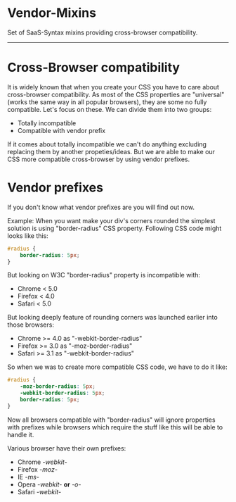 # Vendor-Mixins
Set of SaaS-Syntax mixins providing cross-browser compatibility.
***

# Cross-Browser compatibility
It is widely known that when you create your CSS you have to care about cross-browser compatibility.
As most of the CSS properties are "universal" (works the same way in all popular browsers), they are some no fully compatible.
Let's focus on these. 
We can divide them into two groups:
- Totally incompatible
- Compatible with vendor prefix

If it comes about totally incompatible we can't do anything excluding replacing them by another propeties/ideas.
But we are able to make our CSS more compatible cross-browser by using vendor prefixes.

# Vendor prefixes
If you don't know what vendor prefixes are you will find out now.

Example:
When you want make your div's corners rounded the simplest solution is using "border-radius" CSS property.
Following CSS code might looks like this:

```css
#radius {
    border-radius: 5px;
}
```

But looking on W3C "border-radius" property is incompatible with:
- Chrome < 5.0
- Firefox < 4.0
- Safari < 5.0

But looking deeply feature of rounding corners was launched earlier into those browsers:
- Chrome >= 4.0 as "-webkit-border-radius"
- Firefox >= 3.0 as "-moz-border-radius"
- Safari >= 3.1 as "-webkit-border-radius"

So when we was to create more compatible CSS code, we have to do it like:

```css
#radius {
    -moz-border-radius: 5px;
    -webkit-border-radius: 5px;
    border-radius: 5px;
}
```

Now all browsers compatible with "border-radius" will ignore properties with prefixes while browsers which require the stuff like this will be able to handle it.

Various browser have their own prefixes:
- Chrome *-webkit-*
- Firefox *-moz-*
- IE *-ms-*
- Opera *-webkit-* **or** *-o-*
- Safari *-webkit-*
